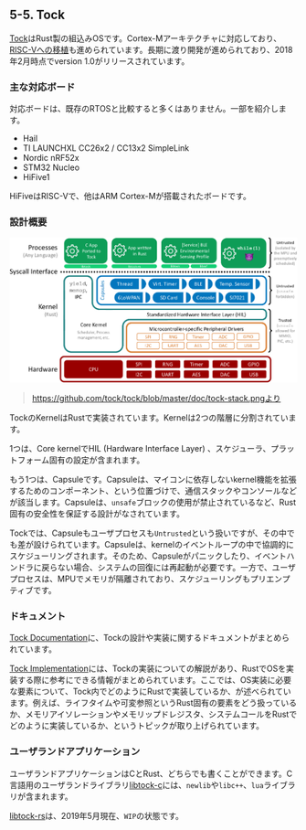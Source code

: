 ## 5-5. Tock

[Tock]はRust製の組込みOSです。Cortex-Mアーキテクチャに対応しており、[RISC-Vへの移植]も進められています。長期に渡り開発が進められており、2018年2月時点でversion 1.0がリリースされています。

[Tock]: https://www.tockos.org/
[GitHub Tock]: https://github.com/tock
[RISC-Vへの移植]: https://github.com/tock/tock/issues/1135

### 主な対応ボード

対応ボードは、既存のRTOSと比較すると多くはありません。一部を紹介します。

- Hail
- TI LAUNCHXL CC26x2 / CC13x2 SimpleLink
- Nordic nRF52x
- STM32 Nucleo
- HiFive1

HiFiveはRISC-Vで、他はARM Cortex-Mが搭載されたボードです。

### 設計概要

<p align="center">
<img title="Tock stack" src="../assets/tock-stack.png">
</p>

> https://github.com/tock/tock/blob/master/doc/tock-stack.pngより

TockのKernelはRustで実装されています。Kernelは2つの階層に分割されています。

1つは、Core kernelでHIL (Hardware Interface Layer) 、スケジューラ、プラットフォーム固有の設定が含まれます。

もう1つは、Capsuleです。Capsuleは、マイコンに依存しないkernel機能を拡張するためのコンポーネント、という位置づけで、通信スタックやコンソールなどが該当します。Capsuleは、`unsafe`ブロックの使用が禁止されているなど、Rust固有の安全性を保証する設計がなされています。

Tockでは、Capsuleもユーザプロセスも`Untrusted`という扱いですが、その中でも差が設けられています。Capsuleは、kernelのイベントループの中で協調的にスケジューリングされます。そのため、Capsuleがパニックしたり、イベントハンドラに戻らない場合、システムの回復には再起動が必要です。一方で、ユーザプロセスは、MPUでメモリが隔離されており、スケジューリングもプリエンプティブです。

### ドキュメント

[Tock Documentation]に、Tockの設計や実装に関するドキュメントがまとめられています。

[Tock Documentation]: https://github.com/tock/tock/tree/master/doc

[Tock Implementation]には、Tockの実装についての解説があり、RustでOSを実装する際に参考にできる情報がまとめられています。ここでは、OS実装に必要な要素について、Tock内でどのようにRustで実装しているか、が述べられています。例えば、ライフタイムや可変参照というRust固有の要素をどう扱っているか、メモリアイソレーションやメモリップドレジスタ、システムコールをRustでどのように実装しているか、というトピックが取り上げられています。

[Tock Implementation]: https://github.com/tock/tock/tree/master/doc#tock-implementation

### ユーザランドアプリケーション

ユーザランドアプリケーションはCとRust、どちらでも書くことができます。C言語用のユーザランドライブラリ[libtock-c]には、`newlib`や`libc++`、`lua`ライブラリが含まれます。

[libtock-c]: https://github.com/tock/libtock-c

[libtock-rs]は、2019年5月現在、`WIP`の状態です。

[libtock-rs]: https://github.com/tock/libtock-rs
